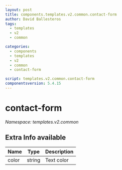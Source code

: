 ```yaml
---
layout: post
title: components.templates.v2.common.contact-form
author: David Ballesteros
tags:
  - templates
  - v2
  - common

categories:
  - components
  - templates
  - v2
  - common
  - contact-form

script: templates.v2.common.contact-form
componentsversion: 5.4.15
---
```

# contact-form

*Namespace: templates.v2.common*

## Extra Info available

| Name | Type | Description |
| --- | --- | --- |
| color | string | Text color |